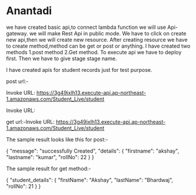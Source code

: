 # Anantadi



we have created basic api,to connect lambda function we will use Api-gateway.
we will make Rest Api in public mode.
We have to click on create new api,then we will create new resource.
After creating resource we have to create method,method can be get or post or anything.
I have created two methods
1.post method
2.Get method.
To execute api we have to deploy first.
Then we have to give stage stage name.

I have created apis for student records just for test purpose.


post url:-

Invoke URL: https://3g49ixlh13.execute-api.ap-northeast-1.amazonaws.com/Student_Live/student

Invoke URL: 

get url:-Invoke URL: https://3g49ixlh13.execute-api.ap-northeast-1.amazonaws.com/Student_Live/student


The sample result looks like this for post:-

{
    "message": "successfully Created",
    "details": {
        "firstname": "akshay",
        "lastname": "kumar",
        "rollNo": 22
    }
}

The sample result for get method:-

{
    "student_details": {
        "firstName": "Akshay",
        "lastName": "Bhardwaj",
        "rollNo": 21
    }
}
